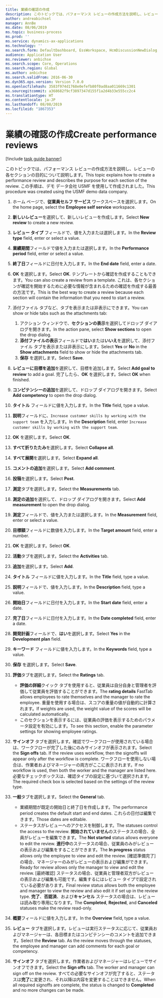 ```yaml
---
title: 業績の確認の作成
description: このトピックでは、パフォーマンス レビューの作成方法を説明し、レビューの各セクションの目的について説明します。
author: andreabichsel
manager: AnnBe
ms.date: 08/06/2019
ms.topic: business-process
ms.prod: ''
ms.service: dynamics-ax-applications
ms.technology: ''
ms.search.form: DefaultDashboard, EssWorkspace, HcmDiscussionNewDialog, HcmDiscussion, HcmDiscussionChangeSettings, HcmDiscussionAddGoalDialog, HcmTopicCreate, HcmMeasurementDetailDialog, HcmPerfJournalAdd
audience: Application User
ms.reviewer: anbichse
ms.search.scope: Core, Operations
ms.search.region: Global
ms.author: anbichse
ms.search.validFrom: 2016-06-30
ms.dyn365.ops.version: Version 7.0.0
ms.openlocfilehash: 3583f974d1768e0efefb80f0ad8aa011669c1301
ms.sourcegitcommit: a368682f9cf3897347d155f1a2d4b33e555cc2c4
ms.translationtype: HT
ms.contentlocale: ja-JP
ms.lasthandoff: 08/08/2019
ms.locfileid: "1867353"
---
```

# <a name="create-performance-reviews"></a><span data-ttu-id="9f78e-103">業績の確認の作成</span><span class="sxs-lookup"><span data-stu-id="9f78e-103">Create performance reviews</span></span>

[!include [task guide banner](../../includes/task-guide-banner.md)]

<span data-ttu-id="9f78e-104">このトピックでは、パフォーマンス レビューの作成方法を説明し、レビューの各セクションの目的について説明します。</span><span class="sxs-lookup"><span data-stu-id="9f78e-104">This topic explains how to create a performance review and describes the purpose for each section of the review.</span></span> <span data-ttu-id="9f78e-105">この手順は、デモ データ会社 USMF を使用して作成されました。</span><span class="sxs-lookup"><span data-stu-id="9f78e-105">This procedure was created using the USMF demo data company.</span></span>

1. <span data-ttu-id="9f78e-106">ホーム ページで、**従業員セルフ サービス** ワークスペースを選択します。</span><span class="sxs-lookup"><span data-stu-id="9f78e-106">On the home page, select the **Employee self service** workspace.</span></span>
2. <span data-ttu-id="9f78e-107">**新しいレビュー**を選択して、新しいレビューを作成します。</span><span class="sxs-lookup"><span data-stu-id="9f78e-107">Select **New review** to create a new review.</span></span>
3. <span data-ttu-id="9f78e-108">**レビュー タイプ** フィールドで、値を入力または選択します。</span><span class="sxs-lookup"><span data-stu-id="9f78e-108">In the **Review type** field, enter or select a value.</span></span>
4. <span data-ttu-id="9f78e-109">**業績期間**フィールドで値を入力または選択します。</span><span class="sxs-lookup"><span data-stu-id="9f78e-109">In the **Performance period** field, enter or select a value.</span></span>
5. <span data-ttu-id="9f78e-110">**終了日**フィールドに日付を入力します。</span><span class="sxs-lookup"><span data-stu-id="9f78e-110">In the **End date** field, enter a date.</span></span>
6. <span data-ttu-id="9f78e-111">**OK** を選択します。</span><span class="sxs-lookup"><span data-stu-id="9f78e-111">Select **OK**.</span></span> <span data-ttu-id="9f78e-112">テンプレートから確認を作成することもできます。</span><span class="sxs-lookup"><span data-stu-id="9f78e-112">You can also create a review from a template.</span></span> <span data-ttu-id="9f78e-113">これは、各セクションが確認を開始するために必要な情報が含まれるための確認を作成する最善の方法です。</span><span class="sxs-lookup"><span data-stu-id="9f78e-113">This is the best way to create a review because each section will contain the information that you need to start a review.</span></span>  
7. <span data-ttu-id="9f78e-114">添付ファイル タブなど、タブを表示または非表示にできます。</span><span class="sxs-lookup"><span data-stu-id="9f78e-114">You can show or hide tabs such as the attachments tab:</span></span>

    1. <span data-ttu-id="9f78e-115">アクション ウィンドウで、**セクションの表示**を選択してドロップ ダイアログを開きます。</span><span class="sxs-lookup"><span data-stu-id="9f78e-115">In the action pane, select **Show sections** to open the drop dialog.</span></span>
    1. <span data-ttu-id="9f78e-116">**添付ファイルの表示**フィールドで**はい**または**いいえ**を選択して、添付ファイル タブを表示または非表示にします。</span><span class="sxs-lookup"><span data-stu-id="9f78e-116">Select **Yes** or **No** in the **Show attachments** field to show or hide the attachments tab.</span></span>
    1. <span data-ttu-id="9f78e-117">**保存** を選択します。</span><span class="sxs-lookup"><span data-stu-id="9f78e-117">Select **Save**.</span></span>

8. <span data-ttu-id="9f78e-118">**レビューに目標を追加**を選択して、目標を追加します。</span><span class="sxs-lookup"><span data-stu-id="9f78e-118">Select **Add goal to review** to add a goal.</span></span> <span data-ttu-id="9f78e-119">完了したら、**OK** を選択します。</span><span class="sxs-lookup"><span data-stu-id="9f78e-119">Select **OK** when finished.</span></span>
9. <span data-ttu-id="9f78e-120">**コンピテンシーの追加**を選択して、ドロップ ダイアログを開きます。</span><span class="sxs-lookup"><span data-stu-id="9f78e-120">Select **Add competency** to open the drop dialog.</span></span>
10. <span data-ttu-id="9f78e-121">**タイトル** フィールドに値を入力します。</span><span class="sxs-lookup"><span data-stu-id="9f78e-121">In the **Title** field, type a value.</span></span>
11. <span data-ttu-id="9f78e-122">**説明**フィールドに、`Increase customer skills by working with the support team` を入力します。</span><span class="sxs-lookup"><span data-stu-id="9f78e-122">In the **Description** field, enter `Increase customer skills by working with the support team`.</span></span>
12. <span data-ttu-id="9f78e-123">**OK** を選択します。</span><span class="sxs-lookup"><span data-stu-id="9f78e-123">Select **OK**.</span></span>
13. <span data-ttu-id="9f78e-124">**すべて折りたたみ**を選択します。</span><span class="sxs-lookup"><span data-stu-id="9f78e-124">Select **Collapse all**.</span></span>
14. <span data-ttu-id="9f78e-125">**すべて展開**を選択します。</span><span class="sxs-lookup"><span data-stu-id="9f78e-125">Select **Expand all**.</span></span>
15. <span data-ttu-id="9f78e-126">**コメントの追加**を選択します。</span><span class="sxs-lookup"><span data-stu-id="9f78e-126">Select **Add comment**.</span></span>
16. <span data-ttu-id="9f78e-127">**投稿**を選択します。</span><span class="sxs-lookup"><span data-stu-id="9f78e-127">Select **Post**.</span></span>
17. <span data-ttu-id="9f78e-128">**測定**タブを選択します。</span><span class="sxs-lookup"><span data-stu-id="9f78e-128">Select the **Measurements** tab.</span></span>
18. <span data-ttu-id="9f78e-129">**測定の追加**を選択して、ドロップ ダイアログを開きます。</span><span class="sxs-lookup"><span data-stu-id="9f78e-129">Select **Add measurement** to open the drop dialog.</span></span>
19. <span data-ttu-id="9f78e-130">**測定**フィールドで、値を入力または選択します。</span><span class="sxs-lookup"><span data-stu-id="9f78e-130">In the **Measurement** field, enter or select a value.</span></span>
26. <span data-ttu-id="9f78e-131">**目標額**フィールドに数値を入力します。</span><span class="sxs-lookup"><span data-stu-id="9f78e-131">In the **Target amount** field, enter a number.</span></span>
20. <span data-ttu-id="9f78e-132">**OK** を選択します。</span><span class="sxs-lookup"><span data-stu-id="9f78e-132">Select **OK**.</span></span>
21. <span data-ttu-id="9f78e-133">**活動**タブを選択します。</span><span class="sxs-lookup"><span data-stu-id="9f78e-133">Select the **Activities** tab.</span></span>
22. <span data-ttu-id="9f78e-134">**追加**を選択します。</span><span class="sxs-lookup"><span data-stu-id="9f78e-134">Select **Add**.</span></span>
23. <span data-ttu-id="9f78e-135">**タイトル** フィールドに値を入力します。</span><span class="sxs-lookup"><span data-stu-id="9f78e-135">In the **Title** field, type a value.</span></span>
24. <span data-ttu-id="9f78e-136">**説明**フィールドで、値を入力します。</span><span class="sxs-lookup"><span data-stu-id="9f78e-136">In the **Description** field, type a value.</span></span>
25. <span data-ttu-id="9f78e-137">**開始日**フィールドに日付を入力します。</span><span class="sxs-lookup"><span data-stu-id="9f78e-137">In the **Start date** field, enter a date.</span></span>
26. <span data-ttu-id="9f78e-138">**完了日**フィールドに日付を入力します。</span><span class="sxs-lookup"><span data-stu-id="9f78e-138">In the **Date completed** field, enter a date.</span></span>
27. <span data-ttu-id="9f78e-139">**開発計画**フィールドで、**はい**を選択します。</span><span class="sxs-lookup"><span data-stu-id="9f78e-139">Select **Yes** in the **Development plan** field.</span></span>
28. <span data-ttu-id="9f78e-140">**キーワード** フィールドに値を入力します。</span><span class="sxs-lookup"><span data-stu-id="9f78e-140">In the **Keywords** field, type a value.</span></span>
29. <span data-ttu-id="9f78e-141">**保存** を選択します。</span><span class="sxs-lookup"><span data-stu-id="9f78e-141">Select **Save**.</span></span>
30. <span data-ttu-id="9f78e-142">**評価**タブを選択します。</span><span class="sxs-lookup"><span data-stu-id="9f78e-142">Select the **Ratings** tab.</span></span>  

    - <span data-ttu-id="9f78e-143">**評価の詳細**クイック タブを使用すると、従業員は自分自身と管理者を評価して従業員を評価することができます。</span><span class="sxs-lookup"><span data-stu-id="9f78e-143">The **rating details** FastTab allows employees to rate themselves and the manager to rate the employee.</span></span> <span data-ttu-id="9f78e-144">重量を使用する場合は、スコアの重量の値が自動的に計算されます。</span><span class="sxs-lookup"><span data-stu-id="9f78e-144">If weights are used, the weight value of the scores will be calculated automatically.</span></span>  
    - <span data-ttu-id="9f78e-145">このセクションを表示するには、従業員の評価を表示するためのパラメータ設定を有効にします。</span><span class="sxs-lookup"><span data-stu-id="9f78e-145">To see this section, enable the parameter settings for showing employee ratings.</span></span>  

31. <span data-ttu-id="9f78e-146">**サインオフ** タブを選択します。確認でワークフローが使用されている場合は、ワークフローが完了した後にのみサインオフが表示されます。</span><span class="sxs-lookup"><span data-stu-id="9f78e-146">Select the **Sign offs** tab. If the review uses workflow, then the signoffs will appear only after the workflow is complete.</span></span> <span data-ttu-id="9f78e-147">ワークフローを使用しない場合は、作業者およびマネージャーの両方がここに表示されます。</span><span class="sxs-lookup"><span data-stu-id="9f78e-147">If no workflow is used, then both the worker and the manager are listed here.</span></span> <span data-ttu-id="9f78e-148">必要なチェックボックスは、確認タイプの設定に基づいて選択されます。</span><span class="sxs-lookup"><span data-stu-id="9f78e-148">The required check box is selected based on the settings of the review type.</span></span>  
32. <span data-ttu-id="9f78e-149">**一般**タブを選択します。</span><span class="sxs-lookup"><span data-stu-id="9f78e-149">Select the **General** tab.</span></span>

    - <span data-ttu-id="9f78e-150">業績期間が既定の開始日と終了日を作成します。</span><span class="sxs-lookup"><span data-stu-id="9f78e-150">The performance period creates the default start and end dates.</span></span> <span data-ttu-id="9f78e-151">これらの日付は編集できます。</span><span class="sxs-lookup"><span data-stu-id="9f78e-151">Those dates are editable.</span></span>  
    - <span data-ttu-id="9f78e-152">ステータスがレビューへのアクセスを制御します。</span><span class="sxs-lookup"><span data-stu-id="9f78e-152">The statuses control the access to the review.</span></span> <span data-ttu-id="9f78e-153">**開始されていません**のステータスの場合、全員がレビューを編集できます。</span><span class="sxs-lookup"><span data-stu-id="9f78e-153">The **Not started** status allows everyone to edit the review.</span></span> <span data-ttu-id="9f78e-154">**進行中**のステータスの場合、従業員のみがレビューの表示および編集をすることができます。</span><span class="sxs-lookup"><span data-stu-id="9f78e-154">The **In progress** status allows only the employee to view and edit the review.</span></span> <span data-ttu-id="9f78e-155">[確認準備完了] の場合、マネージャーのみがレビューの表示および編集ができます。</span><span class="sxs-lookup"><span data-stu-id="9f78e-155">Ready for review allows only the manager to view and edit the review.</span></span> <span data-ttu-id="9f78e-156">[最終確認] ステータスの場合、従業員と管理者双方がレビューの表示および編集も可能です。編集するにはレビュー タイプで設定されている必要があります。</span><span class="sxs-lookup"><span data-stu-id="9f78e-156">Final review status allows both the employee and manager to view the review and also edit it if set up in the review type.</span></span> <span data-ttu-id="9f78e-157">**完了**、**否認済**、および**キャンセル** ステータスの場合は、レビューは読み取り専用になります。</span><span class="sxs-lookup"><span data-stu-id="9f78e-157">The **Completed**, **Rejected**, and **Canceled** statuses make the review read-only.</span></span>  

33. <span data-ttu-id="9f78e-158">**概要**フィールドに値を入力します。</span><span class="sxs-lookup"><span data-stu-id="9f78e-158">In the **Overview** field, type a value.</span></span>
34. <span data-ttu-id="9f78e-159">**レビュー** タブを選択します。レビューは実行ステータスに応じて、従業員およびマネージャーは、各目標またはコンピテンシーのコメントを追加できます。</span><span class="sxs-lookup"><span data-stu-id="9f78e-159">Select the **Review** tab. As the review moves through the statuses, the employee and manager can add comments for each goal or competency.</span></span>  
35. <span data-ttu-id="9f78e-160">**サインオフ** タブを選択します。作業者およびマネージャーはレビューでサインオフできます。</span><span class="sxs-lookup"><span data-stu-id="9f78e-160">Select the **Sign offs** tab. The worker and manager can sign off on the review.</span></span> <span data-ttu-id="9f78e-161">すべての必要なサインオフが完了すると、ステータスは**完了**に変更され、それ以降は内容を変更することはできません。</span><span class="sxs-lookup"><span data-stu-id="9f78e-161">When all required signoffs are complete, the status is changed to **Completed** and no more changes can be made.</span></span>  

